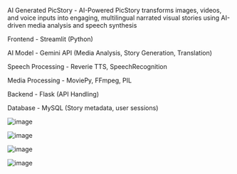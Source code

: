 AI Generated PicStory - 
AI-Powered PicStory transforms images, videos, and voice inputs into engaging, multilingual narrated visual stories using AI-driven media analysis and speech synthesis



Frontend -	Streamlit (Python)


AI Model -	Gemini API (Media Analysis, Story Generation, Translation)


Speech Processing -	Reverie TTS, SpeechRecognition


Media Processing -	MoviePy, FFmpeg, PIL


Backend -	Flask (API Handling)


Database -	MySQL (Story metadata, user sessions)



![image](https://github.com/user-attachments/assets/b16c86a1-1f05-49d1-ba07-eedf41505856)



![image](https://github.com/user-attachments/assets/d6d409ed-d479-4a1f-9a15-9a33dd5f20fa)



![image](https://github.com/user-attachments/assets/a591071c-d429-4ceb-8d66-3f8df693c042)



![image](https://github.com/user-attachments/assets/d0a38fc8-905e-4c3e-b754-e72e85b16ea2)



